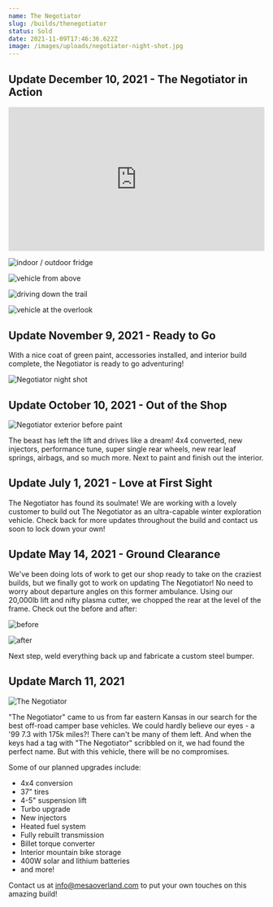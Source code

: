 ```yaml
---
name: The Negotiator
slug: /builds/thenegotiator
status: Sold
date: 2021-11-09T17:46:36.622Z
image: /images/uploads/negotiator-night-shot.jpg
---
```

## Update December 10, 2021 - The Negotiator in Action

<div style="overflow: hidden; position: relative; padding-top: 56.25%; margin-bottom: 1em;">
<iframe style="border: 0; height: 100%; left: 0; position: absolute; top: 0; width: 100%;" src="https://www.youtube.com/embed/uET6dbB1_Lo?controls=0" title="YouTube video player" frameborder="0" allow="accelerometer; autoplay; clipboard-write; encrypted-media; gyroscope; picture-in-picture" allowfullscreen></iframe>
</div>

![indoor / outdoor fridge](/images/uploads/mesa_overland-13.jpg "indoor / outdoor fridge")

![vehicle from above](/images/uploads/mesa_overland-19.jpg "vehicle from above")

![driving down the trail](/images/uploads/mesa_overland-20.jpg "driving down the trail")

![vehicle at the overlook](/images/uploads/mesa_overland-26.jpg "vehicle at the overlook")

## Update November 9, 2021 - Ready to Go

With a nice coat of green paint, accessories installed, and interior build complete, the Negotiator is ready to go adventuring!

![Negotiator night shot](/images/uploads/negotiator-night-shot.jpg "Negotiator night shot")

## Update October 10, 2021 - Out of the Shop

![Negotiator exterior before paint](/images/uploads/negotiator-exterior-before-paint.jpg "Negotiator exterior before paint")

The beast has left the lift and drives like a dream! 4x4 converted, new injectors, performance tune, super single rear wheels, new rear leaf springs, airbags, and so much more. Next to paint and finish out the interior.

## Update July 1, 2021 - Love at First Sight

The Negotiator has found its soulmate! We are working with a lovely customer to build out The Negotiator as an ultra-capable winter exploration vehicle. Check back for more updates throughout the build and contact us soon to lock down your own!

## Update May 14, 2021 - Ground Clearance

We've been doing lots of work to get our shop ready to take on the craziest builds, but we finally got to work on updating The Negotiator! No need to worry about departure angles on this former ambulance. Using our 20,000lb lift and nifty plasma cutter, we chopped the rear at the level of the frame. Check out the before and after:

![before](/images/uploads/negotiator-back-chop-before.jpg)

![after](/images/uploads/negotiator-back-chop-after.jpeg)

Next step, weld everything back up and fabricate a custom steel bumper.

## Update March 11, 2021

![The Negotiator](/images/uploads/negotiator.jpg "The Negotiator")

"The Negotiator" came to us from far eastern Kansas in our search for the best off-road camper base vehicles. We could hardly believe our eyes - a '99 7.3 with 175k miles?! There can't be many of them left. And when the keys had a tag with "The Negotiator" scribbled on it, we had found the perfect name. But with this vehicle, there will be no compromises.

Some of our planned upgrades include:

* 4x4 conversion
* 37" tires
* 4-5" suspension lift
* Turbo upgrade
* New injectors
* Heated fuel system
* Fully rebuilt transmission
* Billet torque converter
* Interior mountain bike storage
* 400W solar and lithium batteries
* and more!

Contact us at info@mesaoverland.com to put your own touches on this amazing build!
